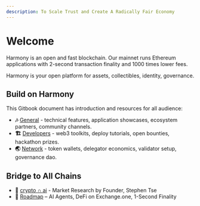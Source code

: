 ```yaml
---
description: To Scale Trust and Create A Radically Fair Economy
---
```


# Welcome

Harmony is an open and fast blockchain. Our mainnet runs Ethereum applications with 2-second transaction finality and 1000 times lower fees.

Harmony is your open platform for assets, collectibles, identity, governance.&#x20;

## Build on Harmony

This Gitbook document has introduction and resources for all audience:

* **🎶** [General](https://docs.harmony.one/home/general/introduction) - technical features, application showcases, ecosystem partners, community channels.
* **🏗️** [Developers](https://docs.harmony.one/home/developers/getting-started) - web3 toolkits, deploy tutorials, open bounties, hackathon prizes.
* **🌏** [Network](broken-reference) - token wallets, delegator economics, validator setup, governance dao.

## Bridge to All Chains

* **🧠** [crypto ∩ ai](https://xn--qv9h.s.country/) - Market Research by Founder, Stephen Tse
* **💪** [Roadmap](https://blog.harmony.one/p/harmony-2025-ai-agents-defi-on-exchangeone) – AI Agents, DeFi on Exchange.one, 1-Second Finality
